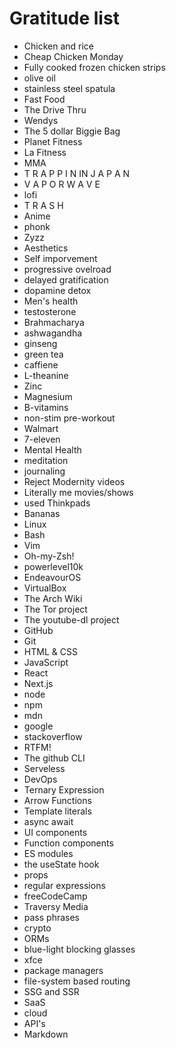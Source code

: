 # Gratitude list

-  Chicken and rice
-  Cheap Chicken Monday
-  Fully cooked frozen chicken strips
-  olive oil
-  stainless steel spatula
-  Fast Food
-  The Drive Thru
-  Wendys
-  The 5 dollar Biggie Bag
-  Planet Fitness
-  La Fitness
-  MMA
-  T R A P P I N IN J A P A N
-  V A P O R W A V E
-  lofi
-  T R A S H
-  Anime
-  phonk
-  Zyzz
-  Aesthetics
-  Self imporvement
-  progressive ovelroad
-  delayed gratification
-  dopamine detox
-  Men's health
-  testosterone
-  Brahmacharya
-  ashwagandha
-  ginseng
-  green tea
-  caffiene
-  L-theanine
-  Zinc
-  Magnesium
-  B-vitamins
-  non-stim pre-workout
-  Walmart
-  7-eleven
-  Mental Health
-  meditation
-  journaling
-  Reject Modernity videos
-  Literally me movies/shows
-  used Thinkpads
-  Bananas
-  Linux
-  Bash
-  Vim
-  Oh-my-Zsh!
-  powerlevel10k
-  EndeavourOS
-  VirtualBox
-  The Arch Wiki
-  The Tor project
-  The youtube-dl project
-  GitHub
-  Git
-  HTML & CSS
-  JavaScript
-  React
-  Next.js
-  node
-  npm
-  mdn
-  google
-  stackoverflow
-  RTFM!
-  The github CLI
-  Serveless
-  DevOps
-  Ternary Expression
-  Arrow Functions
-  Template literals
-  async await
-  UI components 
-  Function components
-  ES modules
-  the useState hook
-  props
-  regular expressions
-  freeCodeCamp
-  Traversy Media
-  pass phrases
-  crypto
-  ORMs
-  blue-light blocking glasses
-  xfce
-  package managers
-  file-system based routing
-  SSG and SSR
-  SaaS
-  cloud
-  API's
-  Markdown
